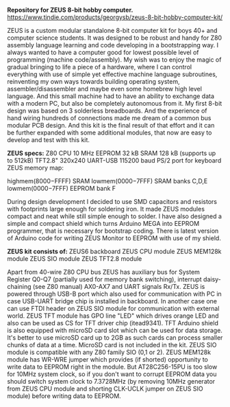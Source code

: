 **Repository for ZEUS 8-bit hobby computer.**
https://www.tindie.com/products/georgysb/zeus-8-bit-hobby-computer-kit/

ZEUS is a custom modular standalone 8-bit computer kit for boys 40+ and computer science students. It was designed to be robust and handy for Z80 assembly language learning and code developing in a bootstrapping way. I always wanted to have a computer good for lowest possible level of programming (machine code/assembly). My wish was to enjoy the magic of gradual bringing to life a piece of a hardware, where I can control everything with use of simple yet effective machine language subroutines, reinventing my own ways towards building operating system, assembler/disassembler and maybe even some homebrew high level language. And this small machine had to have an ability to exchange data with a modern PC, but also be completely autonomous from it. My first 8-bit design was based on 3 solderless breadboards. And the experience of hand wiring hundreds of connections made me dream of a common bus modular PCB design. And this kit is the final result of that effort and it can be further expanded with some additional modules, that now are easy to develop and test with this kit.

**ZEUS specs:**
Z80 CPU 10 MHz
EEPROM 32 kB
SRAM 128 kB (supports up to 512kB)
TFT2.8" 320x240
UART-USB 115200 baud
PS/2 port for keyboard
ZEUS memory map:

highmem($8000-$FFFF) SRAM
lowmem($0000-$7FFF) SRAM banks C,D,E
lowmem($0000-$7FFF) EEPROM bank F

During design development I decided to use SMD capacitors and resistors with footprints large enough for soldering iron. It made ZEUS modules compact and neat while still simple enough to solder. I have also designed a simple and compact shield which turns Arduino MEGA into EEPROM programmer, that is necessary for bootstrap coding. There is latest version of Arduino code for writing ZEUS Monitor to EEPROM with use of my shield.

**ZEUS kit consists of:**
ZEUS6 backboard
ZEUS CPU module
ZEUS MEM128k module
ZEUS SIO module
ZEUS TFT2.8 module

Apart from 40-wire Z80 CPU bus ZEUS has auxiliary bus for System Register Q0-Q7 (partially used for memory bank switching), interrupt daisy-chaining (see Z80 manual) AX0-AX7 and UART signals Rx/Tx. ZEUS is powered through USB-B port which also used for communication with PC in case USB-UART bridge chip is installed in backboard. In another case one can use FTDI header on ZEUS SIO module for communication with external world. ZEUS TFT module has GPO line "LED" which drives orange LED and also can be used as CS for TFT driver chip (itead9341). TFT Arduino shield is also equipped with microSD card slot which can be used for data storage. It's better to use microSD card up to 2GB as such cards can process smaller chunks of data at a time. MicroSD card is not included in the kit. ZEUS SIO module is compatible with any Z80 family SIO (0,1 or 2). ZEUS MEM128k module has WR-WRE jumper which provides (if shorted) opportunity to write data to EEPROM right in the module. But AT28C256-15PU is too slow for 10MHz system clock, so if you don't want to corrupt EEPROM data you should switch system clock to 7.3728MHz (by removing 10MHz generator from ZEUS CPU module and shorting CLK-UCLK jumper on ZEUS SIO module) before writing data to EEPROM.
